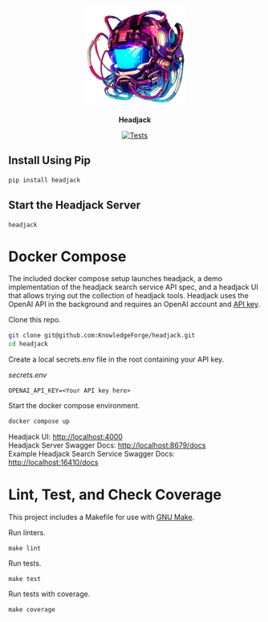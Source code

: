 <p align="center">
  <img src="https://raw.githubusercontent.com/KnowledgeForge/headjack/main/docs/assets/images/headjack-logo-small.webp" alt="Headjack logo"></a>
</p>
<p align="center">
    <b>Headjack</b>
</p>

<p align="center">
  <a href="https://github.com/KnowledgeForge/headjack/actions/workflows/python-checks.yml" target="_blank">
    <img src="https://github.com/KnowledgeForge/headjack/actions/workflows/python-checks.yml/badge.svg?branch=main" alt="Tests">
  </a>
</p>

## Install Using Pip

```sh
pip install headjack
```

## Start the Headjack Server

```
headjack
```

# Docker Compose

The included docker compose setup launches headjack, a demo implementation of the headjack search service API spec, and a headjack UI
that allows trying out the collection of headjack tools. Headjack uses the OpenAI API in the background and requires an OpenAI account and
[API key](https://platform.openai.com/account/api-keys).

Clone this repo.
```sh
git clone git@github.com:KnowledgeForge/headjack.git
cd headjack
```

Create a local secrets.env file in the root containing your API key.

*secrets.env*
```
OPENAI_API_KEY=<Your API key here>
```

Start the docker compose environment.
```sh
docker compose up
```

Headjack UI: [http://localhost:4000](http://localhost:4000)  
Headjack Server Swagger Docs: [http://localhost:8679/docs](http://localhost:8679/docs)  
Example Headjack Search Service Swagger Docs: [http://localhost:16410/docs](http://localhost:16410/docs)  

# Lint, Test, and Check Coverage

This project includes a Makefile for use with [GNU Make](https://www.gnu.org/software/make/).

Run linters.
```
make lint
```

Run tests.
```
make test
```

Run tests with coverage.
```
make coverage
```
